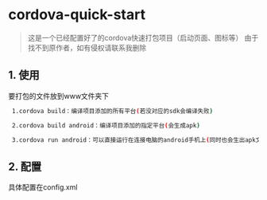 # cordova-quick-start

> 这是一个已经配置好了的cordova快速打包项目（启动页面、图标等）
> 由于找不到原作者，如有侵权请联系我删除

## 1. 使用

要打包的文件放到www文件夹下

``` sh
 1.cordova build：编译项目添加的所有平台(若没对应的sdk会编译失败)

 2.cordova build android：编译项目添加的指定平台(会生成apk)

 3.cordova run android：可以直接运行在连接电脑的android手机上(同时也会生出apk文件，具体在platforms\android\app\build\outputs\apk\debug\app-debug.apk)
```

## 2. 配置

具体配置在config.xml
